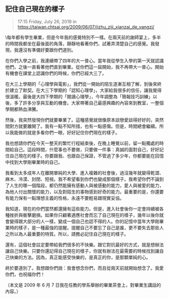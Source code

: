## 記住自己現在的樣子

>  17:15 Friday, July 26, 2019 in https://taiwan.chtsai.org/2009/06/07/jizhu_ziji_xianzai_de_yangzi/

\每年都有學生畢業，但是今年我的感覺特別不一樣。在兩天前的謝師宴上，多半的時間我都坐在最後面的角落，靜靜地看著你們，試著弄清楚自己的感覺。我發現，我還沒有準備好要跟你們道別。

在你們入學之前，我連續帶了四年的大一普心。當年我從學生入學的第一天就認識他們，之後一直看著他們直到畢業。從你們這一屆開始，我不再帶大一普心。開始有機會在課堂上認識你們的時候，你們已經大三了。

在大三上學期的「心理學與電影」，我們從一開始的陌生逐漸互相了解，到後來終於建立了默契。在大三下學期的「認知心理學」，大家給我很多的信任，讓我覺得很溫暖。最後是大四下學期的「閱讀心理學」，今年調整為「簡報技巧訓練」以後，多了許多分享與互動的機會。大家帶著自己最感興趣的內容來到教室，一整個學期都熱血沸騰。

然後，我突然發現你們就要畢業了。這種感覺就很像原本談戀愛談得好好的，突然間對方就要離開了。我有一點不知所措，也有一點感傷。但是，時間總會繼續。所以我能做的就是多看你們一眼，好好記住你們現在的樣子。

我也想請你們在今天一整天的繁忙行程結束後，在晚上睡覺以前，留一點獨處的時間給自己。這段時間，什麼事也不要做，只要做一件事：真誠的面對自己，好好記住自己現在的樣子。你要跟我、也跟自己保證，不管過了多少年，你都要能在回憶中找到大學剛畢業時的自己。

我看到太多成年人在離開單純的大學、進入複雜的社會後，過沒幾年就變得乾澀、麻木、冷漠、封閉、短視。我不希望看到你們也變成那個樣子。我希望你們不論到了人生的哪一個階段，都仍然能擁有感動人與被感動的能力，愛人與被愛的能力，為他人付出關懷的能力，以及對陌生的事物感到好奇的能力。最重要的是，你還要有能力保有一點理想主義的性格，永遠不要輕易跟現實妥協。

我知道，現在的你們當然都還擁有這些能力。但是，進入社會後你一定會持續被各種挫折與衝擊磨損。如果你只顧著適應社會而忘了自己現在的樣子，幾年以後你就會變得跟大部分的人一樣，變成一個自己也認不得的人。你的記憶中當年大學剛畢業時的樣子，是一種最強的提醒。提醒自己不要忘了自己是誰，更不要失去那些人之所以為人最重要的特質。所以，請務必記住自己現在的樣子。

還有，這個社會註定要帶給我們很多的不快樂。跟它對抗最好的方式，就是想辦法讓自己快樂。只要你還記得自己現在的樣子，你就有辦法在最需要的時候找到讓自己快樂的方法。因為，真正能感受快樂的，是真正的你，是那顆單純的心。

終於要道別了。我想跟你們說：我會想念你們，而且從兩天前就開始想念了。我愛你們，也祝福你們！

（本文是 2009 年 6 月 7 日我在任教的學系舉辦的畢業茶會上，對畢業生講話的內容。）